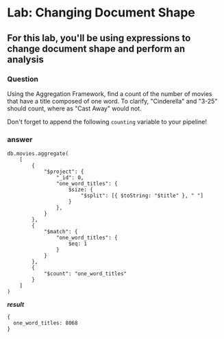 # Lab: Changing Document Shape

## For this lab, you'll be using expressions to change document shape and perform an analysis 

### Question

Using the Aggregation Framework, find a count of the number of movies that have
a title composed of one word. To clarify, "Cinderella" and "3-25" should count,
where as "Cast Away" would not.

Don't forget to append the following `counting` variable to your pipeline!

### answer

```
db.movies.aggregate(
    [
        {
            "$project": {
                "_id": 0,
                "one_word_titles": {
                    $size: {
                        "$split": [{ $toString: "$title" }, " "]
                    }
                },
            }
        },
        {
            "$match": {
                "one_word_titles": {
                    $eq: 1
                }
            }
        },
        {
            "$count": "one_word_titles"
        }
    ]
)
```

***result***
```
{
  one_word_titles: 8068
}
```